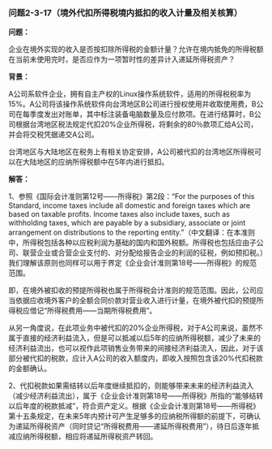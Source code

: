 ### 问题2-3-17（境外代扣所得税境内抵扣的收入计量及相关核算）

**问题：**

企业在境外实现的收入是否按扣除所得税的金额计量？允许在境内抵免的所得税额在当前未使用完时，是否应作为一项暂时性的差异计入递延所得税资产？

**背景：**

A公司系软件企业，拥有自主产权的Linux操作系统软件，适用的所得税税率为15%。A公司将该操作系统软件向台湾地区B公司进行授权使用并收取使用费，B公司在每季度发出对账单，其中标注装备电脑数量及应付款项。在进行结算时，B公司根据台湾地区税法规定代扣20%企业所得税，将剩余的80％款项汇给A公司，并会将交税凭据递交A公司。

台湾地区与大陆地区在税务上有相关协定安排，A公司被代扣的台湾地区所得税可以在大陆地区的应纳所得税额中在5年内进行抵扣。

**解答：**

1、参照《国际会计准则第12号——所得税》第2段：“For the purposes of this Standard,
income taxes include all domestic and foreign taxes which are based on taxable
profits. Income taxes also include taxes, such as withholding taxes, which are
payable by a subsidiary, associate or joint arrangement on distributions to the
reporting
entity.”（中文翻译：在本准则中，所得税包括各种以应税利润为基础的国内和国外税额。所得税也包括应由子公司、联营企业或合营企业支付的、对分配给报告企业的利润的征税，例如预扣税。）我们理解该原则也同样可以用于界定《企业会计准则第18号——所得税》的规范范围。

即，在境外被扣收的预提所得税也属于所得税会计准则的规范范围。因此，公司应当依据应收境外客户的全额合同价款对营业收入进行计量，在境外被代扣的预提所得税应借记“所得税费用——当期所得税费用”。

从另一角度说，在此项业务中被代扣的20%企业所得税，对于A公司来说，虽然不属于直接的经济利益流入，但是可以抵减以后5年的应纳所得税额，减少了未来的经济利益流出，也可以视作此项销售业务带来的间接经济利益流入，因此，对于该部分被代扣的税款，应计入A公司的收入额度内，即收入按照包含该20%代扣税款的金额确认。

2、代扣税款如果需结转以后年度继续抵扣的，则能够带来未来的经济利益流入（减少经济利益流出），属于《企业会计准则第18号——所得税》所指的“能够结转以后年度的税款抵减”，符合资产定义。根据《企业会计准则第18号——所得税》第十五条规定，在未来5年内预计可产生足够多的应纳税所得额的前提下，可确认为递延所得税资产（同时贷记“所得税费用——递延所得税费用”），待日后逐年抵减应纳所得税额，相应将递延所得税资产转回。